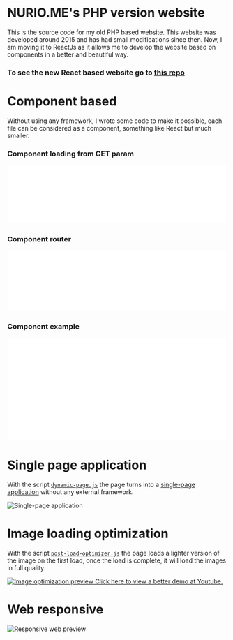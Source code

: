 # NURIO.ME's PHP version website

This is the source code for my old PHP based website. This website was developed around 2015 and has had small modifications since then. Now, I am moving it to ReactJs as it allows me to develop the website based on components in a better and beautiful way.

### To see the new React based website go to [this repo](https://github.com/xXNurioXx/nurio.me)

# Component based

Without using any framework, I wrote some code to make it possible, each file can be considered as a component, something like React but much smaller.

### Component loading from GET param
![Component loader](/documentation/images/component-loader.svg)

### Component router
![Component router](/documentation/images/component-router.svg)

### Component example
![Component example](/documentation/images/component-example.svg)

# Single page application

With the script [`dynamic-page.js`](https://github.com/xXNurioXx/old-php-nurio.me/blob/master/src/assets/js/dynamic-page.js) the page turns into a [single-page application](https://en.wikipedia.org/wiki/Single-page_application) without any external framework.

![Single-page application](/documentation/images/single-page-app-history.gif)

# Image loading optimization

With the script [`post-load-optimizer.js`](https://github.com/xXNurioXx/old-php-nurio.me/blob/master/src/assets/js/post-load-optimizer.js) the page loads a lighter version of the image on the first load, once the load is complete, it will load the images in full quality.

[![Image optimization preview](/documentation/images/image-optimization-preview.gif) Click here to view a better demo at Youtube.](https://youtu.be/pNtFSiZPMk8) 

# Web responsive

![Responsive web preview](/documentation/images/responsive-preview.gif)